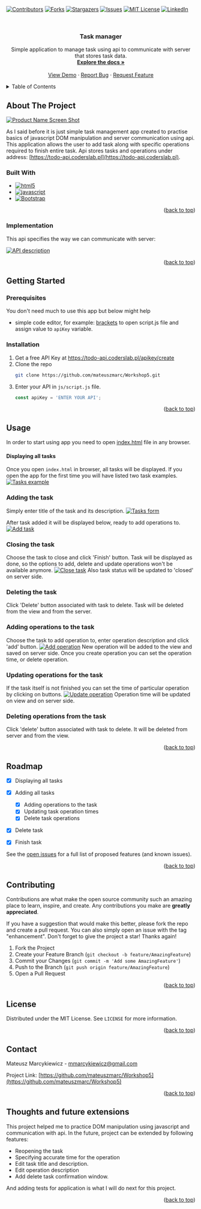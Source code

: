 [![Contributors][contributors-shield]][contributors-url]
[![Forks][forks-shield]][forks-url]
[![Stargazers][stars-shield]][stars-url]
[![Issues][issues-shield]][issues-url]
[![MIT License][license-shield]][license-url]
[![LinkedIn][linkedin-shield]][linkedin-url]
<a name="readme-top"></a>

<br />
<div align="center">
<h3 align="center">Task manager</h3>

  <p align="center">
    Simple application to manage task using api to communicate with server that stores task data.
    <br />
    <a href="https://github.com/mateuszmarc/Workshop5"><strong>Explore the docs »</strong></a>
    <br />
    <br />
    <a href="https://github.com/mateuszmarc/Workshop5">View Demo</a>
    ·
    <a href="https://github.com/mateuszmarc/Workshop5/issues/new?labels=bug&template=bug-report---.md">Report Bug</a>
    ·
    <a href="https://github.com/mateuszmarc/Workshop5/issues/new?labels=enhancement&template=feature-request---.md">Request Feature</a>
  </p>
</div>



<!-- TABLE OF CONTENTS -->
<details>
  <summary>Table of Contents</summary>
  <ol>
    <li>
      <a href="#about-the-project">About The Project</a>
      <ul>
        <li><a href="#built-with">Built With</a></li>
        <li><a href="#implementation">Implementation</a></li>
      </ul>
    </li>
    <li>
      <a href="#getting-started">Getting Started</a>
      <ul>
        <li><a href="#prerequisites">Prerequisites</a></li>
        <li><a href="#installation">Installation</a></li>
      </ul>
    </li>
    <li>
<a href="#usage">Usage</a>
      <ul>
        <li><a href="#displaying-all-tasks">Displaying all tasks</a></li>
        <li><a href="#adding-the-task">Adding the task</a></li>
        <li><a href="#closing-the-task">Closing the task</a></li>
        <li><a href="#deleting-the-task">Deleting the task</a></li>
        <li><a href="#adding-operations-to-the-task">Adding operations to the task</a></li>
        <li><a href="#updating-operations-for-the-task">Updating operations for the task</a></li>
        <li><a href="#deleting-operations-from-the-task">Deleting operations from the task</a></li>
      </ul>
</li>
    <li><a href="#roadmap">Roadmap</a></li>
    <li><a href="#contributing">Contributing</a></li>
    <li><a href="#license">License</a></li>
    <li><a href="#contact">Contact</a></li>
    <li><a href="#thoughts-and-future-extensions">Thoughts and future extensions</a></li>
  </ol>
</details>



<!-- ABOUT THE PROJECT -->
## About The Project

[![Product Name Screen Shot][example]](images/example.png)

As I said before it is just simple task management app created to practise basics of javascript DOM manipulation and server communication using api.
This application allows the user to add task along with specific operations required to finish entire task. 
Api stores tasks and operations under address: [https://todo-api.coderslab.pl](https://todo-api.coderslab.pl).

### Built With

* [![html5][html.com]][html5-url]
* [![javascript][javascript.com]][javascript-url]
* [![Bootstrap][Bootstrap.com]][Bootstrap-url]


<p align="right">(<a href="#readme-top">back to top</a>)</p>

### Implementation
This api specifies the way we can communicate with server:

[![API description][api-description]](images/api-description.png)


<p align="right">(<a href="#readme-top">back to top</a>)</p>

<!-- GETTING STARTED -->
## Getting Started

### Prerequisites

You don't need much to use this app but below might help
* simple code editor, for example: [brackets](https://brackets.io/) to open script.js file and assign value to ```apiKey``` variable.

### Installation

1. Get a free API Key at [https://todo-api.coderslab.pl/apikey/create ](https://todo-api.coderslab.pl/apikey/create )
2. Clone the repo
   ```sh
   git clone https://github.com/mateuszmarc/Workshop5.git
   ```
3. Enter your API in `js/script.js` file.
   ```js
   const apiKey = 'ENTER YOUR API';
   ```
   
<p align="right">(<a href="#readme-top">back to top</a>)</p>



<!-- USAGE EXAMPLES -->
## Usage
In order to start using app you need to open [index.html](html/index.html) file in any browser. 
#### Displaying all tasks
Once you open ```index.html``` in browser, all tasks will be displayed. If you open the app for the first time 
you will have listed two task examples.  
[![Tasks example][task-example]](images/example.png)


### Adding the task
Simply enter title of the task and its description.
[![Tasks form][task-form]](images/task-form.png)


After task added it will be displayed below, ready to add operations to.
[![Add task][add-task]](images/add-task.png)


### Closing the task
Choose the task to close and click 'Finish' button. Task will be displayed as done, so the options to add, delete and update operations won't be available anymore.
[![Close task][close-task]](images/close-task.png)
Also task status will be updated to 'closed' on server side. 

### Deleting the task
Click 'Delete' button associated with task to delete. 
Task will be deleted from the view and from the server.

### Adding operations to the task
Choose the task to add operation to, enter operation description and click 'add' button.
[![Add operation][add-operation]](images/add-operation.png)
New operation will be added to the view and saved on server side. 
Once you create operation you can set the operation time, or delete operation.

### Updating operations for the task
If the task itself is not finished you can set the time of particular operation by clicking on buttons.
[![Update operation][update-operation]](images/update-operation.png)
Operation time will be updated on view and on server side.

### Deleting operations from the task
Click 'delete' button associated with task to delete. 
It will be deleted from server and from the view.

<p align="right">(<a href="#readme-top">back to top</a>)</p>



<!-- ROADMAP -->
## Roadmap

- [x] Displaying all tasks
- [x] Adding all tasks
  - [x] Adding operations to the task
  - [x] Updating task operation times 
  - [x] Delete task operations
- [x] Delete task 
- [x] Finish task


See the [open issues](https://github.com/mateuszmarc/Workshop5/issues) for a full list of proposed features (and known issues).

<p align="right">(<a href="#readme-top">back to top</a>)</p>



<!-- CONTRIBUTING -->
## Contributing

Contributions are what make the open source community such an amazing place to learn, inspire, and create. Any contributions you make are **greatly appreciated**.

If you have a suggestion that would make this better, please fork the repo and create a pull request. You can also simply open an issue with the tag "enhancement".
Don't forget to give the project a star! Thanks again!

1. Fork the Project
2. Create your Feature Branch (`git checkout -b feature/AmazingFeature`)
3. Commit your Changes (`git commit -m 'Add some AmazingFeature'`)
4. Push to the Branch (`git push origin feature/AmazingFeature`)
5. Open a Pull Request

<p align="right">(<a href="#readme-top">back to top</a>)</p>



<!-- LICENSE -->
## License

Distributed under the MIT License. See `LICENSE` for more information.

<p align="right">(<a href="#readme-top">back to top</a>)</p>



<!-- CONTACT -->
## Contact

Mateusz Marcykiewicz - mmarcykiewicz@gmail.com

Project Link: [https://github.com/mateuszmarc/Workshop5](https://github.com/mateuszmarc/Workshop5)

<p align="right">(<a href="#readme-top">back to top</a>)</p>



## Thoughts and future extensions
This project helped me to practice DOM manipulation using javascript and communication with api.
In the future, project can be extended by following features:
* Reopening the task
* Specifying accurate time for the operation
* Edit task title and description. 
* Edit operation description
* Add delete task confirmation window.

And adding tests for application is what I will do next for this project.

<p align="right">(<a href="#readme-top">back to top</a>)</p>



<!-- MARKDOWN LINKS & IMAGES -->
<!-- https://www.markdownguide.org/basic-syntax/#reference-style-links -->
[contributors-shield]: https://img.shields.io/github/contributors/mateuszmarc/Workshop5.svg?style=for-the-badge
[contributors-url]: https://github.com/mateuszmarc/Workshop5/graphs/contributors
[forks-shield]: https://img.shields.io/github/forks/mateuszmarc/Workshop5.svg?style=for-the-badge
[forks-url]: https://github.com/mateuszmarc/Workshop5/network/members
[stars-shield]: https://img.shields.io/github/stars/mateuszmarc/Workshop5.svg?style=for-the-badge
[stars-url]: https://github.com/mateuszmarc/Workshop5/stargazers
[issues-shield]: https://img.shields.io/github/issues/mateuszmarc/Workshop5.svg?style=for-the-badge
[issues-url]: https://github.com/mateuszmarc/Workshop5/issues
[license-shield]: https://img.shields.io/github/license/mateuszmarc/Workshop5.svg?style=for-the-badge
[license-url]: https://github.com/mateuszmarc/Workshop5/blob/main/LICENSE
[linkedin-shield]: https://img.shields.io/badge/-LinkedIn-black.svg?style=for-the-badge&logo=linkedin&colorB=555
[linkedin-url]: https://www.linkedin.com/in/mateusz-marcykiewicz/
[product-screenshot]: images/task-example.png
[api-description]: images/api-description.png
[example]: images/example.png
[task-example]: images/example.png
[task-form]: images/task-form.png
[add-task]: images/add-task.png
[close-task]: images/close-task.png
[add-operation]: images/add-operation.png
[update-operation]: images/update-operation.png

[Bootstrap.com]: https://img.shields.io/badge/Bootstrap-563D7C?style=for-the-badge&logo=bootstrap&logoColor=white
[Bootstrap-url]: https://getbootstrap.com
[javascript.com]: https://img.shields.io/badge/javascript-icon?style=for-the-badge&logo=javascript&logoColor=%23F7DF1E&color=black
[javascript-url]: https://javascript.com 
[html.com]: https://img.shields.io/badge/html-icon?style=for-the-badge&logo=html5&logoColor=%23E34F26&color=black
[html5-url]: https://html.com/